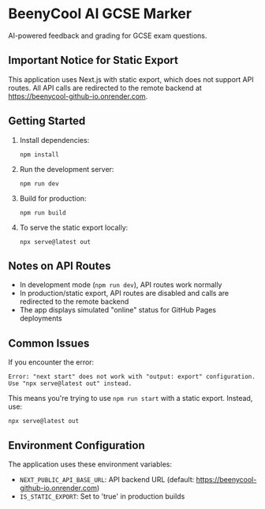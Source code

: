 # BeenyCool AI GCSE Marker

AI-powered feedback and grading for GCSE exam questions.

## Important Notice for Static Export

This application uses Next.js with static export, which does not support API routes. All API calls are redirected to the remote backend at https://beenycool-github-io.onrender.com.

## Getting Started

1. Install dependencies:
   ```
   npm install
   ```

2. Run the development server:
   ```
   npm run dev
   ```

3. Build for production:
   ```
   npm run build
   ```

4. To serve the static export locally:
   ```
   npx serve@latest out
   ```

## Notes on API Routes

- In development mode (`npm run dev`), API routes work normally
- In production/static export, API routes are disabled and calls are redirected to the remote backend
- The app displays simulated "online" status for GitHub Pages deployments

## Common Issues

If you encounter the error:
```
Error: "next start" does not work with "output: export" configuration. Use "npx serve@latest out" instead.
```

This means you're trying to use `npm run start` with a static export. Instead, use:
```
npx serve@latest out
```

## Environment Configuration

The application uses these environment variables:
- `NEXT_PUBLIC_API_BASE_URL`: API backend URL (default: https://beenycool-github-io.onrender.com)
- `IS_STATIC_EXPORT`: Set to 'true' in production builds 